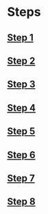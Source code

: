 # Steps
## [Step 1](step_by_step/step_1.md)
## [Step 2](step_2.md)
## [Step 3](step_3.md)
## [Step 4](step_4.md)
## [Step 5](step_5.md)
## [Step 6](step_6.md)
## [Step 7](step_7.md)
## [Step 8](step_8.md)
